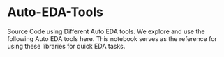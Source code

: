 # Auto-EDA-Tools
Source Code using Different Auto EDA tools.
We explore and use the following Auto EDA tools here. This notebook serves as the reference for using these libraries for quick EDA tasks.
